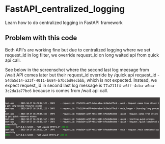 # FastAPI_centralized_logging
Learn how to do centralized logging in FastAPI framework

## Problem with this code
Both API's are working fine but due to centralized logging where we set request_id
in log filter, we override request_id on long waited api from quick api call.

See below in the screenschot where the second last log meesage from /wait API comes later but their request_id override by /quick api request_id - `54da5d14-a23f-4011-b684-b7bcbd9ecbbb`, which is not expected. Instead, we expect request_id in second last log message is `77a211f4-a6ff-4cba-a0aa-3c2da1a77bc6` because is comes from /wait api call.

![Alt text](image.png)

